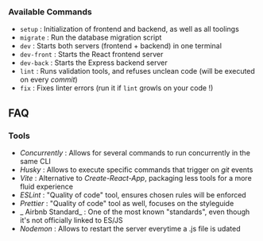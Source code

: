 
### Available Commands

- `setup` : Initialization of frontend and backend, as well as all toolings
- `migrate` : Run the database migration script
- `dev` : Starts both servers (frontend + backend) in one terminal
- `dev-front` : Starts the React frontend server
- `dev-back` : Starts the Express backend server
- `lint` : Runs validation tools, and refuses unclean code (will be executed on every _commit_)
- `fix` : Fixes linter errors (run it if `lint` growls on your code !)

## FAQ

### Tools

- _Concurrently_ : Allows for several commands to run concurrently in the same CLI
- _Husky_ : Allows to execute specific commands that trigger on _git_ events
- _Vite_ : Alternative to _Create-React-App_, packaging less tools for a more fluid experience
- _ESLint_ : "Quality of code" tool, ensures chosen rules will be enforced
- _Prettier_ : "Quality of code" tool as well, focuses on the styleguide
- _ Airbnb Standard_ : One of the most known "standards", even though it's not officially linked to ES/JS
- _Nodemon_ : Allows to restart the server everytime a .js file is udated
